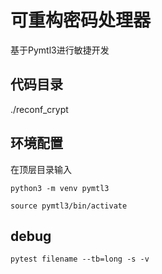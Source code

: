 可重构密码处理器
==========================================================================
基于Pymtl3进行敏捷开发

代码目录
----------
./reconf_crypt


环境配置
----------
在顶层目录输入

`python3 -m venv pymtl3 ` 

`source pymtl3/bin/activate`

debug
----------
`pytest filename --tb=long -s -v`



